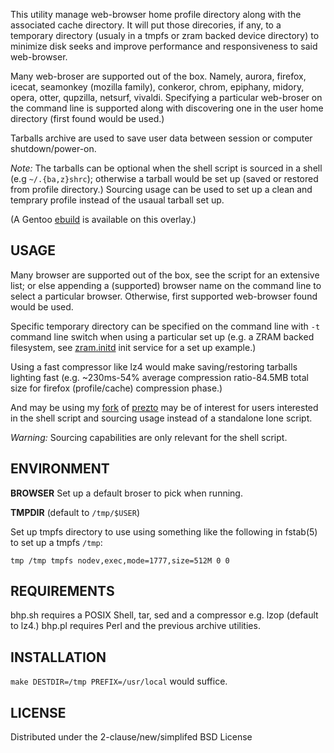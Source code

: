 This utility manage web-browser home profile directory along with the associated
cache directory. It will put those direcories, if any, to a temporary directory
(usualy in a tmpfs or zram backed device directory) to minimize disk seeks and 
improve performance and responsiveness to said web-browser.

Many web-broser are supported out of the box. Namely, aurora, firefox, icecat,
seamonkey (mozilla family), conkeror, chrom, epiphany, midory, opera, otter,
qupzilla, netsurf, vivaldi. Specifying a particular web-broser on the command
line is supported along with discovering one in the user home directory (first
found would be used.)

Tarballs archive are used to save user data between session or computer
shutdown/power-on.

*Note:* The tarballs can be optional when the shell script is sourced in a shell
(e.g `~/.{ba,z}shrc`); otherwise a tarball would be set up (saved or restored
from profile directory.) Sourcing usage can be used to set up a clean and temprary
profile instead of the usaual tarball set up.

(A Gentoo [ebuild](1) is available on this overlay.)

USAGE
-----

Many browser are supported out of the box, see the script for an extensive list;
or else appending a (supported) browser name on the command line to select a
particular browser. Otherwise, first supported web-browser found would be used.

Specific temporary directory can be specified on the command line with `-t`
command line switch when using a particular set up (e.g. a ZRAM backed filesystem,
see [zram.initd](2) init service for a set up example.)

Using a fast compressor like lz4 would make saving/restoring tarballs lighting
fast (e.g. ~230ms-54% average compression ratio-84.5MB total size for firefox
(profile/cache) compression phase.)

And may be using my [fork](3) of [prezto](4) may be of interest for users
interested in the shell script and sourcing usage instead of a standalone
lone script.

*Warning:* Sourcing capabilities are only relevant for the shell script.

ENVIRONMENT
-----------

**BROWSER**
Set up a default broser to pick when running.

**TMPDIR** (default to `/tmp/$USER`)

Set up tmpfs directory to use using something like the following in
fstab(5) to set up a tmpfs `/tmp`:

	tmp /tmp tmpfs nodev,exec,mode=1777,size=512M 0 0

REQUIREMENTS
------------

bhp.sh requires a POSIX Shell, tar, sed and a compressor e.g. lzop (default to lz4.)
bhp.pl requires Perl and the previous archive utilities.

INSTALLATION
------------

`make DESTDIR=/tmp PREFIX=/usr/local` would suffice.

LICENSE
-------

Distributed under the 2-clause/new/simplifed BSD License

[1]: https://github.com/tokiclover/bar-overlay
[2]: https://github.com/tokiclover/mkinitramfs-ll/tree/master/svc
[3]: https://github.com/tokiclover/prezto
[4]: https://github.com/sorin-ionescu/prezto

